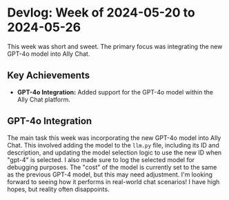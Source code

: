 # Devlog: Week of 2024-05-20 to 2024-05-26

This week was short and sweet. The primary focus was integrating the new GPT-4o model into Ally Chat.

## Key Achievements

*   **GPT-4o Integration:** Added support for the GPT-4o model within the Ally Chat platform.

## GPT-4o Integration

The main task this week was incorporating the new GPT-4o model into Ally Chat. This involved adding the model to the `llm.py` file, including its ID and description, and updating the model selection logic to use the new ID when "gpt-4" is selected. I also made sure to log the selected model for debugging purposes. The "cost" of the model is currently set to the same as the previous GPT-4 model, but this may need adjustment. I'm looking forward to seeing how it performs in real-world chat scenarios! I have high hopes, but reality often disappoints.
